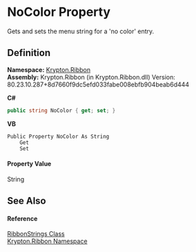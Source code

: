 # NoColor Property


Gets and sets the menu string for a 'no color' entry.



## Definition
**Namespace:** <a href="1e9bc734-cff9-e9b8-f013-94cdac669794.md">Krypton.Ribbon</a>  
**Assembly:** Krypton.Ribbon (in Krypton.Ribbon.dll) Version: 80.23.10.287+8d7660f9dc5efd033fabe008ebfb904beab6d444

**C#**
``` C#
public string NoColor { get; set; }
```
**VB**
``` VB
Public Property NoColor As String
	Get
	Set
```



#### Property Value
String

## See Also


#### Reference
<a href="aa619ff8-e45c-a952-2ba6-15aed8f63654.md">RibbonStrings Class</a>  
<a href="1e9bc734-cff9-e9b8-f013-94cdac669794.md">Krypton.Ribbon Namespace</a>  
